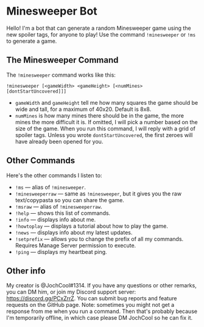 # Minesweeper Bot
Hello! I'm a bot that can generate a random Minesweeper game using the new spoiler tags, for anyone to play! Use the command `!minesweeper` or `!ms` to generate a game.

## The Minesweeper Command
The `!minesweeper` command works like this:
```
!minesweeper [<gameWidth> <gameHeight> [<numMines> [dontStartUncovered]]]
```
* `gameWidth` and `gameHeight` tell me how many squares the game should be wide and tall, for a maximum of 40x20. Default is 8x8.
* `numMines` is how many mines there should be in the game, the more mines the more difficult it is. If omitted, I will pick a number based on the size of the game.
When you run this command, I will reply with a grid of spoiler tags. Unless you wrote `dontStartUncovered`, the first zeroes will have already been opened for you.

## Other Commands
Here's the other commands I listen to:
* `!ms` — alias of `!minesweeper`.
* `!minesweeperraw` — same as `!minesweeper`, but it gives you the raw text/copypasta so you can share the game.
* `!msraw` — alias of `!minesweeperraw`.
* `!help` — shows this list of commands.
* `!info` — displays info about me.
* `!howtoplay` — displays a tutorial about how to play the game.
* `!news` — displays info about my latest updates.
* `!setprefix` — allows you to change the prefix of all my commands. Requires Manage Server permission to execute.
* `!ping` — displays my heartbeat ping.

## Other info
My creator is @JochCool#1314. If you have any questions or other remarks, you can DM him, or join my Discord support server: https://discord.gg/PCxZrrZ. You can submit bug reports and feature requests on the GitHub page.
Note: sometimes you might not get a response from me when you run a command. Then that's probably because I'm temporarily offline, in which case please DM JochCool so he can fix it.
